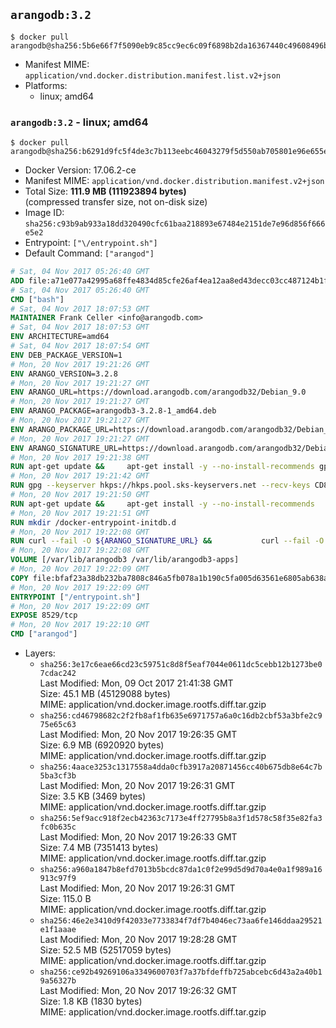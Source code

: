 ## `arangodb:3.2`

```console
$ docker pull arangodb@sha256:5b6e66f7f5090eb9c85cc9ec6c09f6898b2da16367440c49608496ba0d1e0cdd
```

-	Manifest MIME: `application/vnd.docker.distribution.manifest.list.v2+json`
-	Platforms:
	-	linux; amd64

### `arangodb:3.2` - linux; amd64

```console
$ docker pull arangodb@sha256:b6291d9fc5f4de3c7b113eebc46043279f5d550ab705801e96e655e32ad98145
```

-	Docker Version: 17.06.2-ce
-	Manifest MIME: `application/vnd.docker.distribution.manifest.v2+json`
-	Total Size: **111.9 MB (111923894 bytes)**  
	(compressed transfer size, not on-disk size)
-	Image ID: `sha256:c93b9ab933a18dd320490cfc61baa218893e67484e2151de7e96d856f666e5e2`
-	Entrypoint: `["\/entrypoint.sh"]`
-	Default Command: `["arangod"]`

```dockerfile
# Sat, 04 Nov 2017 05:26:40 GMT
ADD file:a71e077a42995a68ffe4834d85cfe26af4ea12aa8ed43decc03cc487124b1f70 in / 
# Sat, 04 Nov 2017 05:26:40 GMT
CMD ["bash"]
# Sat, 04 Nov 2017 18:07:53 GMT
MAINTAINER Frank Celler <info@arangodb.com>
# Sat, 04 Nov 2017 18:07:53 GMT
ENV ARCHITECTURE=amd64
# Sat, 04 Nov 2017 18:07:54 GMT
ENV DEB_PACKAGE_VERSION=1
# Mon, 20 Nov 2017 19:21:26 GMT
ENV ARANGO_VERSION=3.2.8
# Mon, 20 Nov 2017 19:21:27 GMT
ENV ARANGO_URL=https://download.arangodb.com/arangodb32/Debian_9.0
# Mon, 20 Nov 2017 19:21:27 GMT
ENV ARANGO_PACKAGE=arangodb3-3.2.8-1_amd64.deb
# Mon, 20 Nov 2017 19:21:27 GMT
ENV ARANGO_PACKAGE_URL=https://download.arangodb.com/arangodb32/Debian_9.0/amd64/arangodb3-3.2.8-1_amd64.deb
# Mon, 20 Nov 2017 19:21:27 GMT
ENV ARANGO_SIGNATURE_URL=https://download.arangodb.com/arangodb32/Debian_9.0/amd64/arangodb3-3.2.8-1_amd64.deb.asc
# Mon, 20 Nov 2017 19:21:38 GMT
RUN apt-get update &&     apt-get install -y --no-install-recommends gpg dirmngr     &&     rm -rf /var/lib/apt/lists/*
# Mon, 20 Nov 2017 19:21:42 GMT
RUN gpg --keyserver hkps://hkps.pool.sks-keyservers.net --recv-keys CD8CB0F1E0AD5B52E93F41E7EA93F5E56E751E9B
# Mon, 20 Nov 2017 19:21:50 GMT
RUN apt-get update &&     apt-get install -y --no-install-recommends         libjemalloc1         ca-certificates         pwgen         curl     &&     rm -rf /var/lib/apt/lists/*
# Mon, 20 Nov 2017 19:21:51 GMT
RUN mkdir /docker-entrypoint-initdb.d
# Mon, 20 Nov 2017 19:22:08 GMT
RUN curl --fail -O ${ARANGO_SIGNATURE_URL} &&           curl --fail -O ${ARANGO_PACKAGE_URL} &&             gpg --verify ${ARANGO_PACKAGE}.asc &&     (echo arangodb3 arangodb3/password password test | debconf-set-selections) &&     (echo arangodb3 arangodb3/password_again password test | debconf-set-selections) &&     DEBIAN_FRONTEND="noninteractive" dpkg -i ${ARANGO_PACKAGE} &&     rm -rf /var/lib/arangodb3/* &&     sed -ri         -e 's!127\.0\.0\.1!0.0.0.0!g'         -e 's!^(file\s*=).*!\1 -!'         -e 's!^#\s*uid\s*=.*!uid = arangodb!'         -e 's!^#\s*gid\s*=.*!gid = arangodb!'         /etc/arangodb3/arangod.conf     &&     rm -f ${ARANGO_PACKAGE}*
# Mon, 20 Nov 2017 19:22:08 GMT
VOLUME [/var/lib/arangodb3 /var/lib/arangodb3-apps]
# Mon, 20 Nov 2017 19:22:09 GMT
COPY file:bfaf23a38db232ba7808c846a5fb078a1b190c5fa005d63561e6805ab638afeb in /entrypoint.sh 
# Mon, 20 Nov 2017 19:22:09 GMT
ENTRYPOINT ["/entrypoint.sh"]
# Mon, 20 Nov 2017 19:22:09 GMT
EXPOSE 8529/tcp
# Mon, 20 Nov 2017 19:22:10 GMT
CMD ["arangod"]
```

-	Layers:
	-	`sha256:3e17c6eae66cd23c59751c8d8f5eaf7044e0611dc5cebb12b1273be07cdac242`  
		Last Modified: Mon, 09 Oct 2017 21:41:38 GMT  
		Size: 45.1 MB (45129088 bytes)  
		MIME: application/vnd.docker.image.rootfs.diff.tar.gzip
	-	`sha256:cd46798682c2f2fb8af1fb635e6971757a6a0c16db2cbf53a3bfe2c975e65c63`  
		Last Modified: Mon, 20 Nov 2017 19:26:35 GMT  
		Size: 6.9 MB (6920920 bytes)  
		MIME: application/vnd.docker.image.rootfs.diff.tar.gzip
	-	`sha256:4aace3253c1317558a4dda0cfb3917a20871456cc40b675db8e64c7b5ba3cf3b`  
		Last Modified: Mon, 20 Nov 2017 19:26:31 GMT  
		Size: 3.5 KB (3469 bytes)  
		MIME: application/vnd.docker.image.rootfs.diff.tar.gzip
	-	`sha256:5ef9acc918f2ecb42363c7173e4ff27795b8a3f1d578c58f35e82fa3fc0b635c`  
		Last Modified: Mon, 20 Nov 2017 19:26:33 GMT  
		Size: 7.4 MB (7351413 bytes)  
		MIME: application/vnd.docker.image.rootfs.diff.tar.gzip
	-	`sha256:a960a1847b8efd7013b5bcdc87da1c0f2e99d5d9d70a4e0a1f989a16913c97f9`  
		Last Modified: Mon, 20 Nov 2017 19:26:31 GMT  
		Size: 115.0 B  
		MIME: application/vnd.docker.image.rootfs.diff.tar.gzip
	-	`sha256:46e2e3410d9f42033e7733834f7df7b4046ec73aa6fe146ddaa29521e1f1aaae`  
		Last Modified: Mon, 20 Nov 2017 19:28:28 GMT  
		Size: 52.5 MB (52517059 bytes)  
		MIME: application/vnd.docker.image.rootfs.diff.tar.gzip
	-	`sha256:ce92b49269106a3349600703f7a37bfdeffb725abcebc6d43a2a40b19a56327b`  
		Last Modified: Mon, 20 Nov 2017 19:26:32 GMT  
		Size: 1.8 KB (1830 bytes)  
		MIME: application/vnd.docker.image.rootfs.diff.tar.gzip
